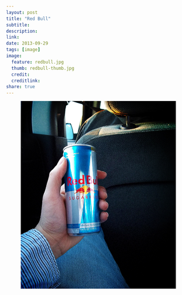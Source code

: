 ```yaml
---
layout: post
title: "Red Bull"
subtitle:
description:
link:
date: 2013-09-29
tags: [image]
image:
  feature: redbull.jpg
  thumb: redbull-thumb.jpg
  credit:
  creditlink:
share: true
---
```

<figure>
  <a href="/images/redbull.jpg"><img src="/images/redbull.jpg" alt="Red Bull"></a>
</figure>
